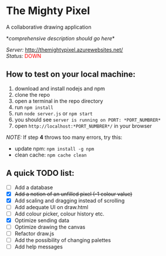 # The Mighty Pixel
A collaborative drawing application

\**comprehensive description should go here*\*

*Server:* http://themightypixel.azurewebsites.net/ <br/>
*Status:* <span style='color:red'>DOWN</span>

## How to test on your local machine:
1. download and install nodejs and npm
2. clone the repo
3. open a terminal in the repo directory
4. run `npm install`
5. run `node server.js` or `npm start`
6. you should see `server is running on PORT: *PORT_NUMBRER*`
7. open `http://localhost:*PORT_NUMBRER*/` in your browser

*NOTE:* If step **4** throws too many errors, try this:
* update npm: `npm install -g npm`
* clean cache: `npm cache clean`

## A quick TODO list:
* [ ] Add a database
* [x] ~~Add a notion of an unfilled pixel (-1 colour value)~~
* [X] Add scaling and dragging instead of scrolling
* [ ] Add adequate UI on draw.html
* [ ] Add colour picker, colour history etc.
* [x] Optimize sending data
* [ ] Optimize drawing the canvas
* [ ] Refactor draw.js
* [ ] Add the possibility of changing palettes
* [ ] Add help messages
